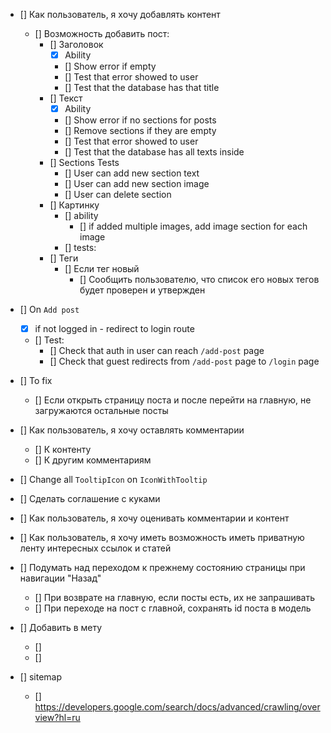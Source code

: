 - [] Как пользователь, я хочу добавлять контент
    - [] Возможность добавить пост:
        - [] Заголовок
            - [x] Ability
            - [] Show error if empty
            - [] Test that error showed to user
            - [] Test that the database has that title
        - [] Текст
            - [x] Ability
            - [] Show error if no sections for posts
            - [] Remove sections if they are empty
            - [] Test that error showed to user
            - [] Test that the database has all texts inside
        - [] Sections Tests
            - [] User can add new section text
            - [] User can add new section image
            - [] User can delete section
        - [] Картинку
            - [] ability
                - [] if added multiple images, add image section for each image
            - [] tests:
        - [] Теги
            - [] Если тег новый
                - [] Сообщить пользователю, что список его новых тегов будет проверен и утвержден

- [] On `Add post`
    - [x] if not logged in - redirect to login route
    - [] Test:
        - [] Check that auth in user can reach `/add-post` page
        - [] Check that guest redirects from `/add-post` page to `/login` page

- [] To fix
    - [] Если открыть страницу поста и после перейти на главную, не загружаются остальные посты

- [] Как пользователь, я хочу оставлять комментарии
    - [] К контенту
    - [] К другим комментариям

- [] Change all `TooltipIcon` on `IconWithTooltip`

- [] Сделать соглашение с куками

- [] Как пользователь, я хочу оценивать комментарии и контент

- [] Как пользователь, я хочу иметь возможность иметь приватную ленту интересных ссылок и статей

- [] Подумать над переходом к прежнему состоянию страницы при навигации "Назад"
    - [] При возврате на главную, если посты есть, их не запрашивать
    - [] При переходе на пост с главной, сохранять id поста в модель

- [] Добавить в мету
    - [] <meta name="description" content="60.2k votes, 19.0k comments. 32.5m members in the AskReddit community.
      r/AskReddit is the place to ask and answer thought-provoking questions.">
    - [] <link rel="canonical"
      href="https://www.reddit.com/r/AskReddit/comments/ntofxm/what_the_scariest_true_story_you_know/">
- [] sitemap
    - [] https://developers.google.com/search/docs/advanced/crawling/overview?hl=ru
